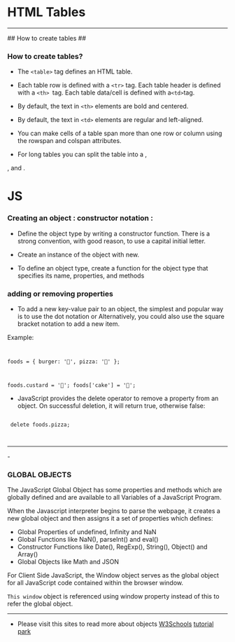 # HTML Tables #
<hr />
## How to create tables ##

### How to create tables? ###
- The `<table>` tag defines an HTML table.

- Each table row is defined with a `<tr>` tag. Each table header is defined with a `<th> `tag. Each table data/cell is defined with a` <td> `tag.

- By default, the text in `<th>` elements are bold and centered.

- By default, the text in `<td>` elements are regular and left-aligned.

- You can make cells of a table span more than one row
or column using the rowspan and colspan attributes.

- For long tables you can split the table into a <thead>,
<tbody>, and <tfoot>.

<ht />

# JS #

### Creating an object : constructor notation : ###

- Define the object type by writing a constructor function. There is a strong convention, with good reason, to use a capital initial letter.

- Create an instance of the object with new.

- To define an object type, create a function for the object type that specifies its name, properties, and methods

### adding or removing properties ###

- To add a new key-value pair to an object, the simplest and popular way is to use the dot notation or Alternatively, you could also use the square bracket notation to add a new item.

Example:
<code>

 foods = { burger: '🍔', pizza: '🍕' };

 foods.custard = '🍮';
 foods['cake'] = '🍰';
 </code>

- JavaScript provides the delete operator to remove a property from an object. On successful deletion, it will return true, otherwise false:
<code>
 delete foods.pizza;

 </code>
<hr />
- <h3>GLOBAL OBJECTS</h3>

The JavaScript Global Object has some properties and methods which are globally defined and are available to all Variables of a JavaScript Program.

When the Javascript interpreter begins to parse the webpage, it creates a new global object and then assigns it a set of properties which defines:

  - Global Properties of undefined, Infinity and NaN
  - Global Functions like NaN(), parseInt() and eval()
  - Constructor Functions like Date(), RegExp(), String(), Object() and Array()
  - Global Objects like Math and JSON

For Client Side JavaScript, the Window object serves as the global object for all JavaScript code contained within the browser window.

`This window` object is referenced using window property instead of this to refer the global object.

<hr />

- Please visit this sites to read more about objects 
    [W3Schools](https://www.w3schools.com/jsref/jsref_obj_global.asp)
    [tutorial park](http://www.tutorialspark.com/javascript/JavaScript_Global_Objects.php)















